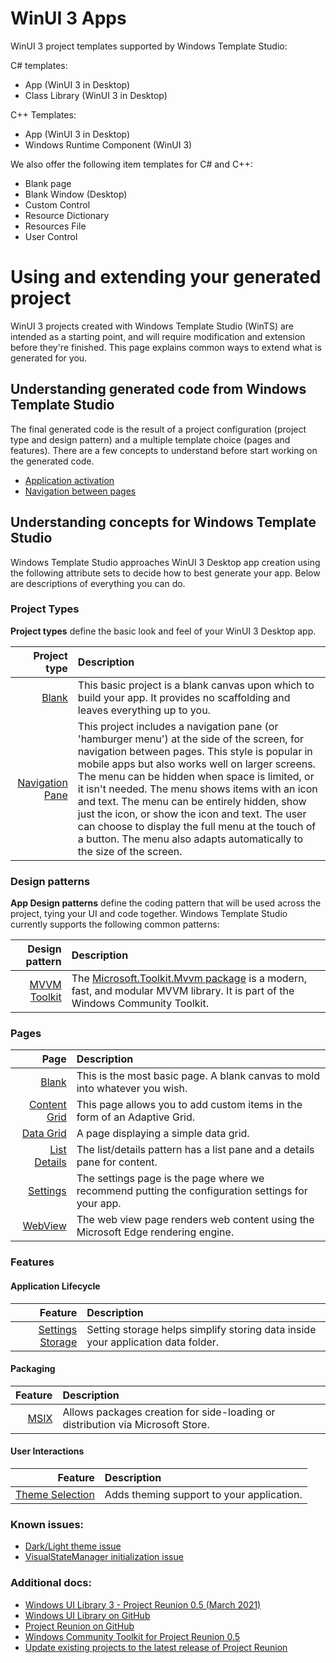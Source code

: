 # WinUI 3 Apps

WinUI 3 project templates supported by Windows Template Studio:

C# templates:
- App (WinUI 3 in Desktop)
- Class Library (WinUI 3 in Desktop)

C++ Templates:
- App (WinUI 3 in Desktop)
- Windows Runtime Component (WinUI 3)

We also offer the following item templates for C# and C++:
- Blank page
- Blank Window (Desktop)
- Custom Control
- Resource Dictionary
- Resources File
- User Control

# Using and extending your generated project

WinUI 3 projects created with Windows Template Studio (WinTS) are intended as a starting point, and will require modification and extension before they're finished. This page explains common ways to extend what is generated for you.

## Understanding generated code from Windows Template Studio

The final generated code is the result of a project configuration (project type and design pattern) and a multiple template choice (pages and features). There are a few concepts to understand before start working on the generated code.

- [Application activation](./activation.md)
- [Navigation between pages](./navigation.md)

## Understanding concepts for Windows Template Studio

Windows Template Studio approaches WinUI 3 Desktop app creation using the following attribute sets to decide how to best generate your app. Below are descriptions of everything you can do.

### Project Types

**Project types** define the basic look and feel of your WinUI 3 Desktop app.

| Project type | Description |
|-------------:|:------------|
| [Blank](./projectTypes/blank.md) | This basic project is a blank canvas upon which to build your app. It provides no scaffolding and leaves everything up to you. |
| [Navigation Pane](./projectTypes/navigation-pane.md) | This project includes a navigation pane (or 'hamburger menu') at the side of the screen, for navigation between pages. This style is popular in mobile apps but also works well on larger screens. The menu can be hidden when space is limited, or it isn't needed. The menu shows items with an icon and text. The menu can be entirely hidden, show just the icon, or show the icon and text. The user can choose to display the full menu at the touch of a button. The menu also adapts automatically to the size of the screen. |

### Design patterns

**App Design patterns** define the coding pattern that will be used across the project, tying your UI and code together. Windows Template Studio currently supports the following common patterns:

| Design pattern| Description |
|--------------:|:------------|
| [MVVM Toolkit](./frameworks/mvvmtoolkit.md) | The [Microsoft.Toolkit.Mvvm package](https://aka.ms/mvvmtoolkit) is a modern, fast, and modular MVVM library. It is part of the Windows Community Toolkit. |

### Pages

| Page        | Description |
|------------:|:------------|
| [Blank](./pages/blank.md) | This is the most basic page. A blank canvas to mold into whatever you wish. |
| [Content Grid](./pages/content-grid.md) | This page allows you to add custom items in the form of an Adaptive Grid. |
| [Data Grid](./pages/data-grid.md) | A page displaying a simple data grid. |
| [List Details](./pages/list-details.md) | The list/details pattern has a list pane and a details pane for content. |
| [Settings](./pages/settings.md) | The settings page is the page where we recommend putting the configuration settings for your app. |
| [WebView](./pages/web-view.md) | The web view page renders web content using the Microsoft Edge rendering engine. |

### Features

#### Application Lifecycle

| Feature | Description |
|-------------:|:-------------|
| [Settings Storage](./features/setting-storage.md) | Setting storage helps simplify storing data inside your application data folder. |

#### Packaging

| Feature | Description |
|-------------:|:-------------|
| [MSIX](./features/msix.md) | Allows packages creation for side-loading or distribution via Microsoft Store. |

#### User Interactions

| Feature | Description |
|-------------:|:-------------|
| [Theme Selection](./features/theme-selection.md) | Adds theming support to your application. |


### Known issues:
- [Dark/Light theme issue](https://github.com/microsoft/WindowsTemplateStudio/issues/4087)
- [VisualStateManager initialization issue](https://github.com/microsoft/WindowsTemplateStudio/issues/4072)

### Additional docs:
- [Windows UI Library 3 - Project Reunion 0.5 (March 2021)](https://docs.microsoft.com/windows/apps/winui/winui3/)
- [Windows UI Library on GitHub](https://github.com/Microsoft/microsoft-ui-xaml)
- [Project Reunion on GitHub](https://github.com/microsoft/ProjectReunion)
- [Windows Community Toolkit for Project Reunion 0.5](https://devblogs.microsoft.com/ifdef-windows/windows-community-toolkit-for-project-reunion-0-5/)
- [Update existing projects to the latest release of Project Reunion](https://docs.microsoft.com/windows/apps/project-reunion/update-existing-projects-to-the-latest-release)
